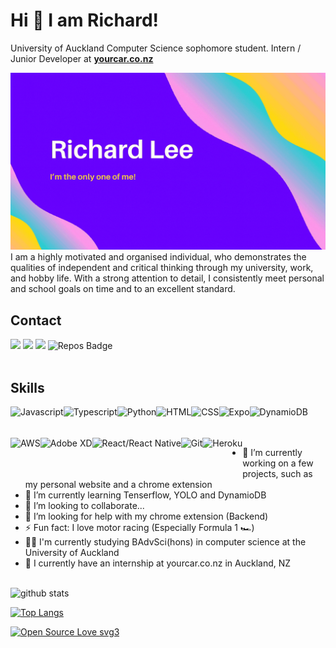 # Hi 👋 I am Richard!

University of Auckland Computer Science sophomore student. Intern / Junior Developer at <b>[yourcar.co.nz](https://yourcar.co.nz/)</b>

<img src="https://raw.githubusercontent.com/richard875/richard875/master/banner.gif">
<br/>
I am a highly motivated and organised individual, who demonstrates the qualities of independent and critical thinking through my university, work, and hobby life. With a strong attention to detail, I consistently meet personal and school goals on time and to an excellent standard.

## Contact

[<img src ="https://img.shields.io/badge/portfolio-web-%23.svg?&style=for-the-badge&logo=&logoColor=white%22">](https://richardlee.dev/)
[<img src ="https://img.shields.io/badge/Email-Richard_875@me.com-%23.svg?&color=yellow&style=for-the-badge&logo=&logoColor=white%22">](mailto:richard_875@me.com)
[<img src="https://img.shields.io/badge/linkedin-%230077B5.svg?&style=for-the-badge&logo=linkedin&logoColor=white" />](https://www.linkedin.com/in/richard875/)
![Repos Badge](https://badges.pufler.dev/repos/richard875?style=for-the-badge&color=red)
<br><br>

## Skills

<img align="left" alt="Javascript" height="50px" src="https://cdn.svgporn.com/logos/javascript.svg" />
<img align="left" alt="Typescript" height="50px" src="https://cdn.svgporn.com/logos/typescript-icon.svg" />
<img align="left" alt="Python" height="50px" src="https://cdn.svgporn.com/logos/python.svg" />
<img align="left" alt="HTML" height="50px" src="https://cdn.svgporn.com/logos/html-5.svg" />
<img align="left" alt="CSS" height="50px" src="https://cdn.svgporn.com/logos/css-3.svg" />
<img align="left" alt="Expo" height="50px" src="https://cdn.svgporn.com/logos/expo.svg" />
<img align="left" alt="DynamioDB" height="50px" src="https://cdn.svgporn.com/logos/aws.svg" />
<img align="left" alt="AWS" height="50px" src="https://cdn.svgporn.com/logos/aws-rds.svg" />
<img align="left" alt="Adobe XD" height="50px" src="https://cdn.worldvectorlogo.com/logos/adobe-xd.svg" />
<img align="left" alt="React/React Native" height="50px" src="https://cdn.svgporn.com/logos/react.svg" />
<img align="left" alt="Git" height="50px" src="https://cdn.svgporn.com/logos/git-icon.svg" />
<img align="left" alt="Heroku" height="50px" src="https://cdn.svgporn.com/logos/heroku-icon.svg" />

<br><br><br>

- 🔭 I’m currently working on a few projects, such as my personal website and a chrome extension
- 🌱 I’m currently learning Tenserflow, YOLO and DynamioDB
- 👯 I’m looking to collaborate...
- 🤔 I’m looking for help with my chrome extension (Backend)
- ⚡ Fun fact: I love motor racing (Especially Formula 1 🏎️)
- 👨‍💻 I'm currently studying BAdvSci(hons) in computer science at the University of Auckland
- 🤖 I currently have an internship at yourcar.co.nz in Auckland, NZ
  <br><br>

![github stats](https://github-readme-stats.vercel.app/api?username=richard875&hide=contribs,prs,stars&count_private=true&show_icons=true&theme=solarized-light)

[![Top Langs](https://github-readme-stats.vercel.app/api/top-langs/?username=richard875&layout=compact)](https://github.com/richard875/github-readme-stats)

[![Open Source Love svg3](https://badges.frapsoft.com/os/v3/open-source.svg?v=103)](https://github.com/ellerbrock/open-source-badges/)

